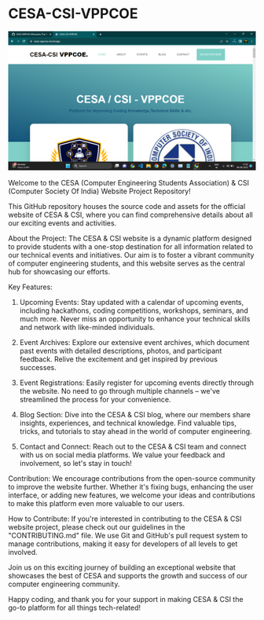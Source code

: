 # CESA-CSI-VPPCOE
![image](https://github.com/CESA-VPPCOE-VA/events/blob/main/images/Screenshot%202023-09-08%20175540.png)

Welcome to the CESA (Computer Engineering Students Association) & CSI (Computer Society Of India) Website Project Repository!

This GitHub repository houses the source code and assets for the official website of CESA & CSI, where you can find comprehensive details about all our exciting events and activities.

About the Project:
The CESA & CSI website is a dynamic platform designed to provide students with a one-stop destination for all information related to our technical events and initiatives. Our aim is to foster a vibrant community of computer engineering students, and this website serves as the central hub for showcasing our efforts.

Key Features:
1. Upcoming Events: Stay updated with a calendar of upcoming events, including hackathons, coding competitions, workshops, seminars, and much more. Never miss an opportunity to enhance your technical skills and network with like-minded individuals.

2. Event Archives: Explore our extensive event archives, which document past events with detailed descriptions, photos, and participant feedback. Relive the excitement and get inspired by previous successes.

3. Event Registrations: Easily register for upcoming events directly through the website. No need to go through multiple channels – we've streamlined the process for your convenience.

4. Blog Section: Dive into the CESA & CSI blog, where our members share insights, experiences, and technical knowledge. Find valuable tips, tricks, and tutorials to stay ahead in the world of computer engineering.

5. Contact and Connect: Reach out to the CESA & CSI team and connect with us on social media platforms. We value your feedback and involvement, so let's stay in touch!

Contribution:
We encourage contributions from the open-source community to improve the website further. Whether it's fixing bugs, enhancing the user interface, or adding new features, we welcome your ideas and contributions to make this platform even more valuable to our users.

How to Contribute:
If you're interested in contributing to the CESA & CSI website project, please check out our guidelines in the "CONTRIBUTING.md" file. We use Git and GitHub's pull request system to manage contributions, making it easy for developers of all levels to get involved.

Join us on this exciting journey of building an exceptional website that showcases the best of CESA and supports the growth and success of our computer engineering community.

Happy coding, and thank you for your support in making CESA & CSI the go-to platform for all things tech-related!
